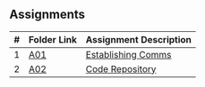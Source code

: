 ##  Assignments

|   #   | Folder Link             | Assignment Description                 |
| :---: | ----------------------- | -------------------------------------- |
|   1   | [A01](https://github.com/EthanJBailey/4443-MobileApps/tree/main/Assignments/A01) | [Establishing Comms](https://github.com/EthanJBailey/4443-MobileApps/tree/main/Assignments/A01/README.md) |
|   2   | [A02](https://github.com/EthanJBailey/4443-MobileApps/tree/main/Assignments/A02) | [Code Repository](https://github.com/EthanJBailey/4443-MobileApps/tree/main/Assignments/A02/README.md) |